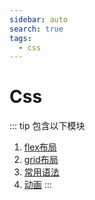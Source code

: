 ```yaml
---
sidebar: auto
search: true
tags:
  - css
---
```


# Css

::: tip 包含以下模块
1. [flex布局](./flex.md)
2. [grid布局](./grid.md)
3. [常用语法](./common.md)
4. [动画](./animation.md)
:::
